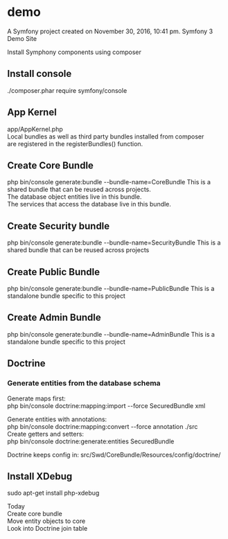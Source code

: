 demo
====

A Symfony project created on November 30, 2016, 10:41 pm.
Symfony 3 Demo Site

Install Symphony components using composer 

## Install console
./composer.phar require symfony/console

## App Kernel  
app/AppKernel.php  
Local bundles as well as third party bundles installed from composer  
are registered in the registerBundles() function. 

## Create Core Bundle
php bin/console generate:bundle --bundle-name=CoreBundle
This is a shared bundle that can be reused across projects.  
The database object entities live in this bundle.  
The services that access the database live in this bundle.  

## Create Security bundle
php bin/console generate:bundle --bundle-name=SecurityBundle
This is a shared bundle that can be reused across projects

## Create Public Bundle
php bin/console generate:bundle --bundle-name=PublicBundle
This is a standalone bundle specific to this project

## Create Admin Bundle
php bin/console generate:bundle --bundle-name=AdminBundle
This is a standalone bundle specific to this project

## Doctrine
### Generate entities from the database schema
Generate maps first:  
php bin/console doctrine:mapping:import --force SecuredBundle xml

Generate entities with annotations:  
php bin/console doctrine:mapping:convert --force annotation ./src  
Create getters and setters:  
php bin/console doctrine:generate:entities SecuredBundle 

Doctrine keeps config in:
src/Swd/CoreBundle/Resources/config/doctrine/     
   
## Install XDebug  
sudo apt-get install php-xdebug  

Today  
Create core bundle  
Move entity objects to core  
Look into Doctrine join table
 

